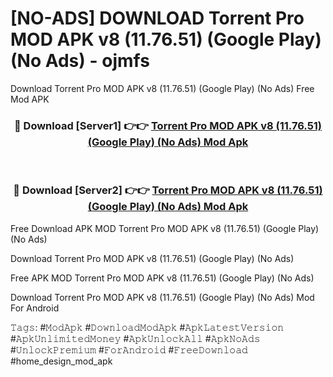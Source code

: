 # [NO-ADS] DOWNLOAD Torrent Pro MOD APK v8 (11.76.51) (Google Play) (No Ads) - ojmfs
Download Torrent Pro MOD APK v8 (11.76.51) (Google Play) (No Ads) Free Mod APK

<div align="center">
<h3>🔴 Download [Server1] 👉👉 <a href="https://apk-comot.site?title=Torrent_Pro_MOD_APK_v8_(11.76.51)_(Google_Play)_(No_Ads)">Torrent Pro MOD APK v8 (11.76.51) (Google Play) (No Ads) Mod Apk</a></h3><br>

<h3>🔴 Download [Server2] 👉👉 <a href="https://apk-comot.site?title=Torrent_Pro_MOD_APK_v8_(11.76.51)_(Google_Play)_(No_Ads)">Torrent Pro MOD APK v8 (11.76.51) (Google Play) (No Ads) Mod Apk</a></h3>
</div>


Free Download APK MOD Torrent Pro MOD APK v8 (11.76.51) (Google Play) (No Ads)

Download Torrent Pro MOD APK v8 (11.76.51) (Google Play) (No Ads) 

Free APK MOD Torrent Pro MOD APK v8 (11.76.51) (Google Play) (No Ads) 

Download Torrent Pro MOD APK v8 (11.76.51) (Google Play) (No Ads) Mod For Android

𝚃𝚊𝚐𝚜: #𝙼𝚘𝚍𝙰𝚙𝚔 #𝙳𝚘𝚠𝚗𝚕𝚘𝚊𝚍𝙼𝚘𝚍𝙰𝚙𝚔 #𝙰𝚙𝚔𝙻𝚊𝚝𝚎𝚜𝚝𝚅𝚎𝚛𝚜𝚒𝚘𝚗 #𝙰𝚙𝚔𝚄𝚗𝚕𝚒𝚖𝚒𝚝𝚎𝚍𝙼𝚘𝚗𝚎𝚢 #𝙰𝚙𝚔𝚄𝚗𝚕𝚘𝚌𝚔𝙰𝚕𝚕 #𝙰𝚙𝚔𝙽𝚘𝙰𝚍𝚜 #𝚄𝚗𝚕𝚘𝚌𝚔𝙿𝚛𝚎𝚖𝚒𝚞𝚖 #𝙵𝚘𝚛𝙰𝚗𝚍𝚛𝚘𝚒𝚍 #𝙵𝚛𝚎𝚎𝙳𝚘𝚠𝚗𝚕𝚘𝚊𝚍 #home_design_mod_apk